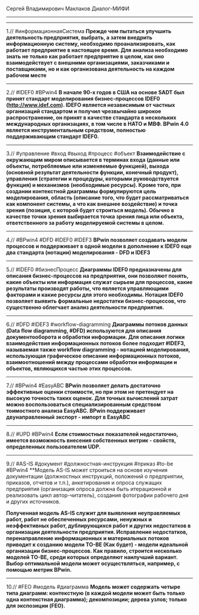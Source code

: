 Сергей Владимирович Маклаков
Диалог-МИФИ
___
___

1.// #информационнаяСистема
**Прежде чем пытаться улучшить деятельность предприятия, выбрать, а затем внедрить информационную систему, необходимо проанализировать, как работает предприятие в настоящее время. Для анализа необходимо знать не только как работает предприятие в целом, как оно взаимодействует с внешними организациями, заказчиками и поставщиками, но и как организована деятельность на каждом рабочем месте**
___
2.// #IDEF0 #BPwin4 
**В начале 90-х годов в США на основе SADT был принят стандарт моделирования бизнес-процессов IDEF0 (http://www.idef.com). IDEFO является независимым от частных организаций стандартом и получил чрезвычайно широкое распространение, он принят в качестве стандарта в нескольких международных организациях, в том числе в НАТО и МВФ. BPwin 4.0 является инструментальным средством, полностью поддерживающим стандарт IDEF0.**
___
3.// #управление #вход #выход #процесс #объект
**Взаимодействие с окружающим миром описывается в терминах входа (данные или объекты, потребляемые или изменяемые функцией), выхода (основной результат деятельности функции, конечный продукт), управления (стратегии и процедуры, которыми руководствуется функция) и механизмов (необходимые ресурсы). Кроме того, при создании контекстной диаграммы формулируются цель моделирования, область (описание того, что будет рассматриваться как компонент системы, а что как внешнее воздействие) и точка зрения (позиция, с которой будет строиться модель). Обычно в качестве точки зрения выбирается точка зрения лица или объекта, ответственного за работу моделируемой системы в целом.**
___
4.// #BPwin4 #DFD #IDEF0 #IDEF3
**BPwin позволяет создавать модели процессов и поддерживает в одной модели в дополнение к IDEF0 еще два стандарта (нотации) моделирования - DFD и IDEF3**
___
5.// #IDEF0 #бизнесПроцесс 
**Диаграммы IDEF0 предназначены для описания бизнес-процессов на предприятии, они позволяют понять, какие объекты или информация служат сырьем для процессов, какие результаты производят работы, что является управляющими факторами и какие ресурсы для этого необходимы. Нотация IDEF0 позволяет выявить формальные недостатки бизнес-процессов, что существенно облегчает анализ деятельности предприятия.**
___
6.// #DFD #IDEF3 #workflow-diagramming
**Диаграммы потоков данных (Data flow diagramming, #DFD) используются для описания документооборота и обработки информации. Для описания логики взаимодействия информационных потоков более подходит #IDEF3, называемая также workflow diagramming - нотацией моделирования, использующая графическое описание информационных потоков, взаимоотношений между процессами обработки информации и объектов, являющихся частью этих процессов.**
___
7.// #BPwin4 #EasyABC
**BPwin позволяет делать достаточно эффективные оценки стоимости, но при этом не претендует на высокую точность таких оценок. Для точных вычислений затрат можно воспользоваться специализированным средством тоимостного анализа EasyABC. BPwin поддерживает двунаправленный экспорт - импорт в EasyABC**
___
8.// #UPD #BPwin4 
**Если стоимостных показателей недостаточно, имеется возможность внесения собственных метрик - свойств, определенных пользователем UDP.**
___
9.// #AS-IS #документ #должностная-инструкция #приказ #to-be #BPwin4 
**Модель AS-IS может строиться на основе изучения документации (должностных инструкций, положений о предприятии, приказов, отчетов и т.п.), анкетирования и опроса служащих предприятия (организация опроса должна быть итерационной и реализовать цикл автор-читатель), создания фотографии рабочего дня и других источников. 

**Полученная модель AS-IS служит для выявления неуправляемых работ, работ не обеспеченных ресурсами, ненужных и неэффективных работ, дублирующихся работ и других недостатков в организации деятельности предприятия. Исправление недостатков, перенаправление информационных и материальных потоков приводит к созданию модели ТО-ВЕ (Как будет) - модели идеальной организации бизнес-процессов. Как правило, строится несколько моделей ТО-ВЕ, среди которых определяют наилучший вариант. Выбор оптимальной модели может осуществляться, например, с помощью метрик BPwin.**
___
10.// #FEO #модель #диаграмма
**Модель может содержать четыре типа диаграмм: контекстную (в каждой модели может быть только одна контекстная диаграмма); декомпозиции; дерева узлов; только для экспозиции (FEO).**